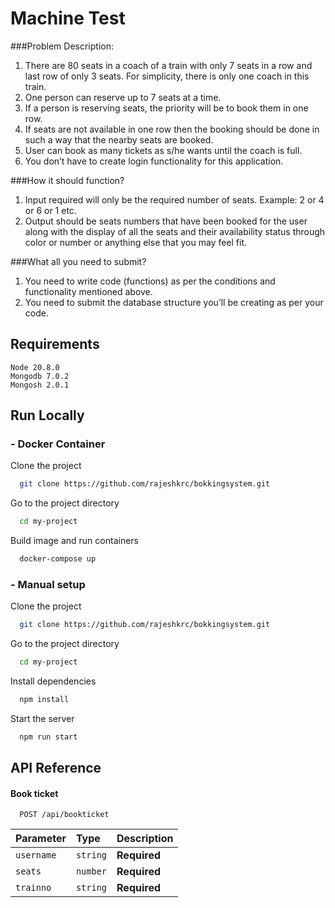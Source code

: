 
# Machine Test

###Problem Description:
1. There are 80 seats in a coach of a train with only 7 seats in a row and last row of
only 3 seats. For simplicity, there is only one coach in this train.
2. One person can reserve up to 7 seats at a time.
3. If a person is reserving seats, the priority will be to book them in one row.
4. If seats are not available in one row then the booking should be done in such a way
that the nearby seats are booked.
5. User can book as many tickets as s/he wants until the coach is full.
6. You don’t have to create login functionality for this application.

###How it should function?
1. Input required will only be the required number of seats. Example: 2 or 4 or 6 or 1 etc.
2. Output should be seats numbers that have been booked for the user along with the
display of all the seats and their availability status through color or number or anything
else that you may feel fit.

###What all you need to submit?
1. You need to write code (functions) as per the conditions and functionality mentioned
above.
2. You need to submit the database structure you’ll be creating as per your code.




## Requirements

```
Node 20.8.0
Mongodb 7.0.2
Mongosh 2.0.1
```

## Run Locally

### - Docker Container
Clone the project

```bash
  git clone https://github.com/rajeshkrc/bokkingsystem.git
```

Go to the project directory

```bash
  cd my-project
```

Build image and run containers 

```bash
  docker-compose up
```

### - Manual setup 
Clone the project

```bash
  git clone https://github.com/rajeshkrc/bokkingsystem.git
```

Go to the project directory

```bash
  cd my-project
```

Install dependencies

```bash
  npm install
```

Start the server

```bash
  npm run start
```


## API Reference

#### Book ticket

```http
  POST /api/bookticket
```

| Parameter | Type     | Description                |
| :-------- | :------- | :------------------------- |
| `username` | `string` | **Required** |
| `seats`    | `number` | **Required** |
| `trainno`  | `string` | **Required** |

